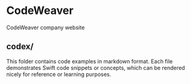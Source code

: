 # CodeWeaver
CodeWeaver company website

## codex/
This folder contains code examples in markdown format. Each file demonstrates Swift code snippets or concepts, which can be rendered nicely for reference or learning purposes.

